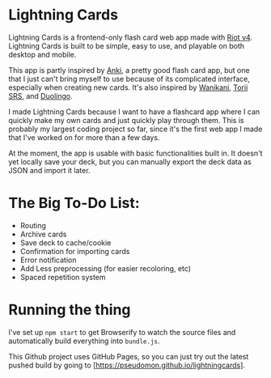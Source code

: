 # Lightning Cards
Lightning Cards is a frontend-only flash card web app made with [Riot v4](https://riot.js.org). Lightning Cards is built to be simple, easy to use, and playable on both desktop and mobile.

This app is partly inspired by [Anki](https://apps.ankiweb.net/), a pretty good flash card app, but one that I just can't bring myself to use because of its complicated interface, especially when creating new cards. It's also inspired by [Wanikani](https://apps.ankiweb.net/), [Torii SRS](https://apps.ankiweb.net/), and [Duolingo](https://duolingo.com).

I made Lightning Cards because I want to have a flashcard app where I can quickly make my own cards and just quickly play through them. This is probably my largest coding project so far, since it's the first web app I made that I've worked on for more than a few days.

At the moment, the app is usable with basic functionalities built in. It doesn't yet locally save your deck, but you can manually export the deck data as JSON and import it later.

# The Big To-Do List:
- Routing
- Archive cards
- Save deck to cache/cookie
- Confirmation for importing cards
- Error notification
- Add Less preprocessing (for easier recoloring, etc)
- Spaced repetition system

# Running the thing
I've set up `npm start` to get Browserify to watch the source files and automatically build everything into `bundle.js`.

This Github project uses GitHub Pages, so you can just try out the latest pushed build by going to [https://pseudomon.github.io/lightningcards].  
